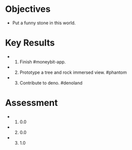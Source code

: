 # Objectives

- Put a funny stone in this world.

# Key Results

- 1. Finish #moneybit-app.
- 2. Prototype a tree and rock immersed view. #phantom
- 3. Contribute to deno. #denoland

# Assessment

- 1. 0.0
- 2. 0.0
- 3. 1.0
